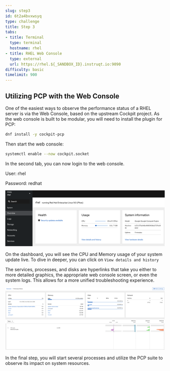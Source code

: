 ```yaml
---
slug: step3
id: 6t2a4bvxwsyq
type: challenge
title: Step 3
tabs:
- title: Terminal
  type: terminal
  hostname: rhel
- title: RHEL Web Console
  type: external
  url: https://rhel.${_SANDBOX_ID}.instruqt.io:9090
difficulty: basic
timelimit: 900
---
```

## Utilizing PCP with the Web Console

One of the easiest ways to observe the performance status of a RHEL server is via the Web Console, based on the upstream Cockpit project. As the web console is built to be modular, you will need to install the plugin for PCP:

```bash
dnf install -y cockpit-pcp
```

Then start the web console:

```bash
systemctl enable --now cockpit.socket
```

In the second tab, you can now login to the web console.

User: rhel

Password: redhat

![Cockpit Dashboard](../assets/cockpit_dashboard.png)

On the dashboard, you will see the CPU and Memory usage of your system update live. To dive in deeper, you can click on `View details and history`

The services, processes, and disks are hyperlinks that take you either to more detailed graphics, the appropriate web console screen, or even the system logs. This allows for a more unified troubleshooting experience.

![Performance Metrics](../assets/cockpit_perf.png)

In the final step, you will start several processes and utilize the PCP suite to observe its impact on system resources.
